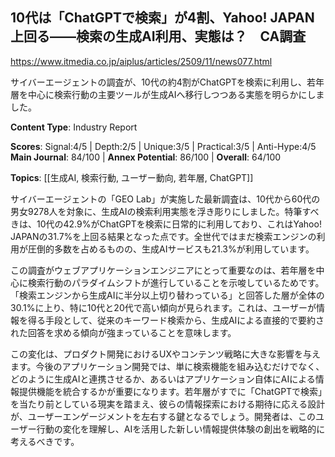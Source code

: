 ## 10代は「ChatGPTで検索」が4割、Yahoo! JAPAN上回る――検索の生成AI利用、実態は？　CA調査

https://www.itmedia.co.jp/aiplus/articles/2509/11/news077.html

サイバーエージェントの調査が、10代の約4割がChatGPTを検索に利用し、若年層を中心に検索行動の主要ツールが生成AIへ移行しつつある実態を明らかにしました。

**Content Type**: Industry Report

**Scores**: Signal:4/5 | Depth:2/5 | Unique:3/5 | Practical:3/5 | Anti-Hype:4/5
**Main Journal**: 84/100 | **Annex Potential**: 86/100 | **Overall**: 64/100

**Topics**: [[生成AI, 検索行動, ユーザー動向, 若年層, ChatGPT]]

サイバーエージェントの「GEO Lab」が実施した最新調査は、10代から60代の男女9278人を対象に、生成AIの検索利用実態を浮き彫りにしました。特筆すべきは、10代の42.9%がChatGPTを検索に日常的に利用しており、これはYahoo! JAPANの31.7%を上回る結果となった点です。全世代ではまだ検索エンジンの利用が圧倒的多数を占めるものの、生成AIサービスも21.3%が利用しています。

この調査がウェブアプリケーションエンジニアにとって重要なのは、若年層を中心に検索行動のパラダイムシフトが進行していることを示唆しているためです。「検索エンジンから生成AIに半分以上切り替わっている」と回答した層が全体の30.1%に上り、特に10代と20代で高い傾向が見られます。これは、ユーザーが情報を得る手段として、従来のキーワード検索から、生成AIによる直接的で要約された回答を求める傾向が強まっていることを意味します。

この変化は、プロダクト開発におけるUXやコンテンツ戦略に大きな影響を与えます。今後のアプリケーション開発では、単に検索機能を組み込むだけでなく、どのように生成AIと連携させるか、あるいはアプリケーション自体にAIによる情報提供機能を統合するかが重要になります。若年層がすでに「ChatGPTで検索」を当たり前としている現実を踏まえ、彼らの情報探索における期待に応える設計が、ユーザーエンゲージメントを左右する鍵となるでしょう。開発者は、このユーザー行動の変化を理解し、AIを活用した新しい情報提供体験の創出を戦略的に考えるべきです。